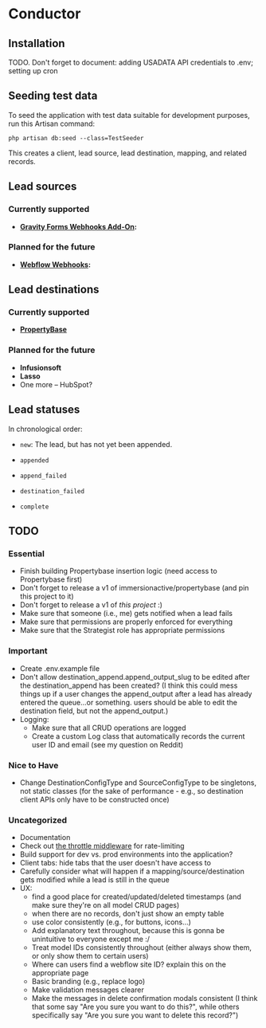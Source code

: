 # Conductor

## Installation

TODO. Don't forget to document: adding USADATA API credentials to .env; setting up cron

## Seeding test data

To seed the application with test data suitable for development purposes, run this Artisan command:

    php artisan db:seed --class=TestSeeder

This creates a client, lead source, lead destination, mapping, and related records.

## Lead sources

### Currently supported

* **[Gravity Forms Webhooks Add-On](https://www.gravityforms.com/add-ons/webhooks/):**

### Planned for the future

* **[Webflow Webhooks](https://webflow.com/feature/create-webhooks-from-project-settings):**

## Lead destinations

### Currently supported

* **[PropertyBase](https://www.propertybase.com/)**

### Planned for the future

* **Infusionsoft**
* **Lasso**
* One more – HubSpot?

## Lead statuses

In chronological order:

* `new`: The lead, but has not yet been appended.

* `appended`

* `append_failed`

* `destination_failed`

* `complete`

## TODO

### Essential

* Finish building Propertybase insertion logic (need access to Propertybase first)
* Don't forget to release a v1 of immersionactive/propertybase (and pin this project to it)
* Don't forget to release a v1 of *this project* :)
* Make sure that someone (i.e., me) gets notified when a lead fails
* Make sure that permissions are properly enforced for everything
* Make sure that the Strategist role has appropriate permissions

### Important

* Create .env.example file
* Don't allow destination_append.append_output_slug to be edited after the destination_append has been created? (I think this could mess things up if a user changes the append_output after a lead has already entered the queue...or something. users should be able to edit the destination field, but not the append_output.)
* Logging:
  * Make sure that all CRUD operations are logged
  * Create a custom Log class that automatically records the current user ID and email (see my question on Reddit)

### Nice to Have

* Change DestinationConfigType and SourceConfigType to be singletons, not static classes (for the sake of performance - e.g., so destination client APIs only have to be constructed once)

### Uncategorized

* Documentation
* Check out [the throttle middleware](https://laravel.com/docs/6.x/routing#rate-limiting) for rate-limiting
* Build support for dev vs. prod environments into the application?
* Client tabs: hide tabs that the user doesn't have access to
* Carefully consider what will happen if a mapping/source/destination gets modified while a lead is still in the queue
* UX:
  * find a good place for created/updated/deleted timestamps (and make sure they're on all model CRUD pages)
  * when there are no records, don't just show an empty table
  * use color consistently (e.g., for buttons, icons...)
  * Add explanatory text throughout, because this is gonna be unintuitive to everyone except me :/
  * Treat model IDs consistently throughout (either always show them, or only show them to certain users)
  * Where can users find a webflow site ID? explain this on the appropriate page
  * Basic branding (e.g., replace logo)
  * Make validation messages clearer
  * Make the messages in delete confirmation modals consistent (I think that some say "Are you sure you want to do this?", while others specifically say "Are you sure you want to delete this record?")

